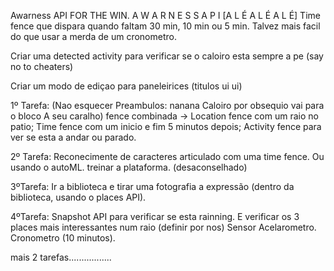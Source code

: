 
Awarness API FOR THE WIN. A W A R N E S S   A P I  [A L É A L É A L É]
Time fence que dispara quando faltam 30 min, 10 min ou 5 min. Talvez mais facil do que usar a merda de um cronometro.

Criar uma detected activity para verificar se o caloiro esta sempre a pe (say no to cheaters)

Criar um modo de ediçao para paneleirices (titulos ui ui)

1º Tarefa:
(Nao esquecer Preambulos: nanana Caloiro por obsequio vai para o bloco A seu caralho)
fence combinada -> Location fence com um raio no patio; Time fence com um inicio e fim 5 minutos depois; Activity fence para ver se esta a andar ou parado.

2º Tarefa:
Reconecimente de caracteres articulado com uma time fence.
Ou usando o autoML. treinar a plataforma. (desaconselhado)

3ºTarefa:
Ir a biblioteca e tirar uma fotografia a expressão (dentro da biblioteca, usando o places API).

4ºTarefa:
Snapshot API para verificar se esta rainning. E verificar os 3 places mais interessantes num raio (definir por nos)
Sensor Acelarometro.
Cronometro (10 minutos).

mais 2 tarefas.................